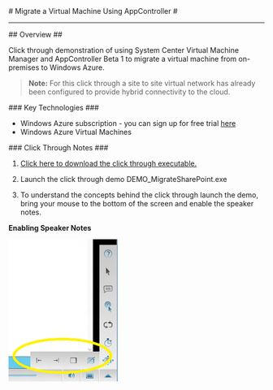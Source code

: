 ﻿<a name="title" />
# Migrate a Virtual Machine Using AppController #

---
<a name="Overview" />
## Overview ##

Click through demonstration of using System Center Virtual Machine Manager and AppController Beta 1 to migrate a virtual machine from on-premises to Windows Azure. 

> **Note:** For this click through a site to site virtual network has already been configured to provide hybrid connectivity to the cloud. 


<a name="technologies" />
### Key Technologies ###

- Windows Azure subscription - you can sign up for free trial [here][1]
- Windows Azure Virtual Machines 

[1]: http://bit.ly/WindowsAzureFreeTrial
[2]: http://go.microsoft.com/?linkid=9811175&clcid=0x409

<a name="setup" />
### Click Through Notes ###

1. [Click here to download the click through executable.](https://github.com/WindowsAzure-TrainingKit/DEMO-MigrateVMAppController/blob/master/source/DEMO_MigrateSharePoint.exe)

1. Launch the click through demo DEMO_MigrateSharePoint.exe

1. To understand the concepts behind the click through launch the demo, bring your mouse to the bottom of the screen and enable the speaker notes.


**Enabling Speaker Notes**

![speakernotes](images/speakernotes.png?raw=true)